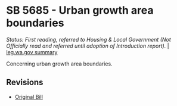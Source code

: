 # SB 5685 - Urban growth area boundaries
*Status: First reading, referred to Housing & Local Government (Not Officially read and referred until adoption of Introduction report).* | [leg.wa.gov summary](https://app.leg.wa.gov/billsummary?BillNumber=5685&Year=2021)

Concerning urban growth area boundaries.

## Revisions
* [Original Bill](1/)